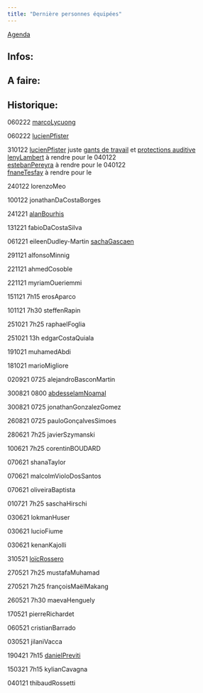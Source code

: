 ```yaml
---
title: "Dernière personnes équipées"
---
```


[Agenda](notes/AgendaMaJournee.md) 
## Infos:

## A faire: 

## Historique:
060222 [marcoLycuong](marcoLycuong.md)

060222 [lucienPfister](notes/utilisateurs/beneficiaires/lucienPfister.md)

310122 [lucienPfister](notes/utilisateurs/beneficiaires/lucienPfister.md) juste [gants de travail](notes/equipements/vetements/V_GantsTravail.md) et [protections auditive](notes/equipements/vetements/V_ProtectionsAuditive.md)\
[lenyLambert](notes/utilisateurs/beneficiaires/lenyLambert.md) à rendre pour le 040122\
[estebanPereyra](notes/utilisateurs/beneficiaires/estebanPereyra.md) à rendre pour le 040122\
[fnaneTesfay](notes/utilisateurs/beneficiaires/fnaneTesfay.md) à rendre pour le 

240122 lorenzoMeo

100122 jonathanDaCostaBorges

241221 [alanBourhis](notes/utilisateurs/beneficiaires/alanBourhis.md)

131221 fabioDaCostaSilva 

061221 eileenDudley-Martin [sachaGascaen](notes/utilisateurs/beneficiaires/sachaGascaen.md)

291121 alfonsoMinnig

221121 ahmedCosoble

221121 myriamOueriemmi

151121 7h15 erosAparco

101121 7h30 steffenRapin

251021 7h25 raphaelFoglia 

251021 13h edgarCostaQuiala 

191021 muhamedAbdi 

181021 marioMigliore 

020921 0725 alejandroBasconMartin

300821 0800 [abdesselamNoamal](notes/equipements/vetements/abdesselamNoamal.md)

300821 0725 jonathanGonzalezGomez

260821 0725 pauloGonçalvesSimoes

280621 7h25 javierSzymanski

100621 7h25 corentinBOUDARD

070621 shanaTaylor

070621 malcolmVioloDosSantos

070621 oliveiraBaptista

010721 7h25 saschaHirschi 

030621 lokmanHuser 

030621 lucioFiume

030621 kenanKajolli

310521 [loïcRossero](notes/utilisateurs/beneficiaires/loïcRossero.md)

270521 7h25 mustafaMuhamad 

270521 7h25 françoisMaëlMakang

260521 7h30 maevaHenguely

170521 pierreRichardet

060521 cristianBarrado

030521 jilaniVacca

190421 7h15 [danielPreviti](notes/equipements/vetements/danielPreviti.md)

150321 7h15 kylianCavagna

040121 thibaudRossetti



